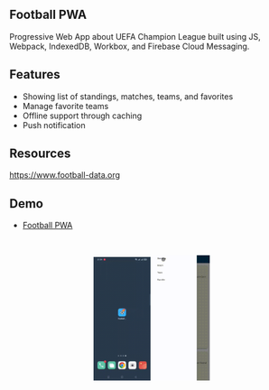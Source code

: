## Football PWA
Progressive Web App about UEFA Champion League built using JS, Webpack, IndexedDB, Workbox, and Firebase Cloud Messaging.

## Features
* Showing list of standings, matches, teams, and favorites
* Manage favorite teams
* Offline support through caching
* Push notification

## Resources
https://www.football-data.org

## Demo
* [Football PWA](https://football-api-46918.firebaseapp.com/)

<br>
<p align="center">
  <img src="docs/1.gif" width="20%">
  <img src="docs/2.gif" width="20%">
</p>
<br>
